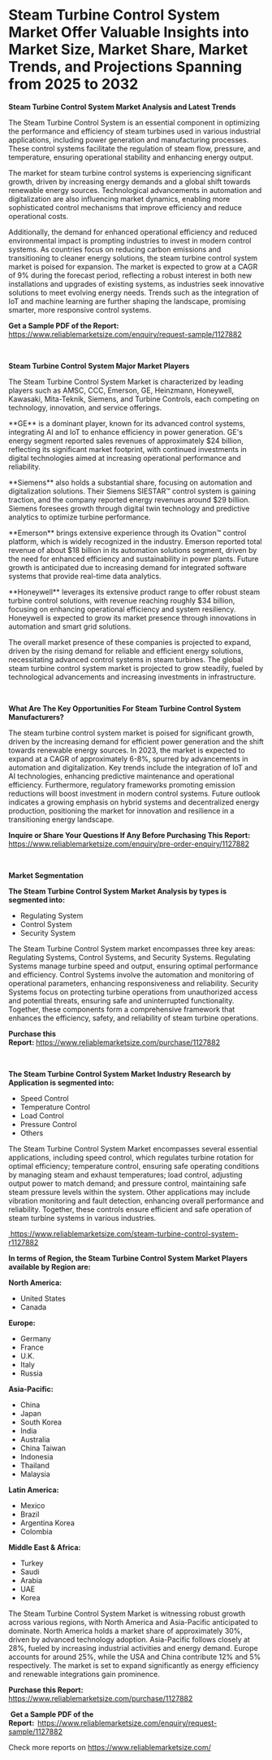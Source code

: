 <p><h1>Steam Turbine Control System Market Offer Valuable Insights into Market Size, Market Share, Market Trends, and Projections Spanning from 2025 to 2032</h1></p><p><strong>Steam Turbine Control System Market Analysis and Latest Trends</strong></p>
<p><p>The Steam Turbine Control System is an essential component in optimizing the performance and efficiency of steam turbines used in various industrial applications, including power generation and manufacturing processes. These control systems facilitate the regulation of steam flow, pressure, and temperature, ensuring operational stability and enhancing energy output. </p><p>The market for steam turbine control systems is experiencing significant growth, driven by increasing energy demands and a global shift towards renewable energy sources. Technological advancements in automation and digitalization are also influencing market dynamics, enabling more sophisticated control mechanisms that improve efficiency and reduce operational costs.</p><p>Additionally, the demand for enhanced operational efficiency and reduced environmental impact is prompting industries to invest in modern control systems. As countries focus on reducing carbon emissions and transitioning to cleaner energy solutions, the steam turbine control system market is poised for expansion. The market is expected to grow at a CAGR of 9% during the forecast period, reflecting a robust interest in both new installations and upgrades of existing systems, as industries seek innovative solutions to meet evolving energy needs. Trends such as the integration of IoT and machine learning are further shaping the landscape, promising smarter, more responsive control systems.</p></p>
<p><strong>Get a Sample PDF of the Report:&nbsp;</strong> <a href="https://www.reliablemarketsize.com/enquiry/request-sample/1127882?utm_campaign=3217&utm_medium=2&utm_source=Github&utm_content=ia&utm_term=06032025&utm_id=steam-turbine-control-system">https://www.reliablemarketsize.com/enquiry/request-sample/1127882</a></p>
<p>&nbsp;</p>
<p><strong>Steam Turbine Control System Major Market Players</strong></p>
<p><p>The Steam Turbine Control System Market is characterized by leading players such as AMSC, CCC, Emerson, GE, Heinzmann, Honeywell, Kawasaki, Mita-Teknik, Siemens, and Turbine Controls, each competing on technology, innovation, and service offerings.</p><p>**GE** is a dominant player, known for its advanced control systems, integrating AI and IoT to enhance efficiency in power generation. GE's energy segment reported sales revenues of approximately $24 billion, reflecting its significant market footprint, with continued investments in digital technologies aimed at increasing operational performance and reliability.</p><p>**Siemens** also holds a substantial share, focusing on automation and digitalization solutions. Their Siemens SIESTAR™ control system is gaining traction, and the company reported energy revenues around $29 billion. Siemens foresees growth through digital twin technology and predictive analytics to optimize turbine performance.</p><p>**Emerson** brings extensive experience through its Ovation™ control platform, which is widely recognized in the industry. Emerson reported total revenue of about $18 billion in its automation solutions segment, driven by the need for enhanced efficiency and sustainability in power plants. Future growth is anticipated due to increasing demand for integrated software systems that provide real-time data analytics.</p><p>**Honeywell** leverages its extensive product range to offer robust steam turbine control solutions, with revenue reaching roughly $34 billion, focusing on enhancing operational efficiency and system resiliency. Honeywell is expected to grow its market presence through innovations in automation and smart grid solutions.</p><p>The overall market presence of these companies is projected to expand, driven by the rising demand for reliable and efficient energy solutions, necessitating advanced control systems in steam turbines. The global steam turbine control system market is projected to grow steadily, fueled by technological advancements and increasing investments in infrastructure.</p></p>
<p>&nbsp;</p>
<p><strong>What Are The Key Opportunities For Steam Turbine Control System Manufacturers?</strong></p>
<p><p>The steam turbine control system market is poised for significant growth, driven by the increasing demand for efficient power generation and the shift towards renewable energy sources. In 2023, the market is expected to expand at a CAGR of approximately 6-8%, spurred by advancements in automation and digitalization. Key trends include the integration of IoT and AI technologies, enhancing predictive maintenance and operational efficiency. Furthermore, regulatory frameworks promoting emission reductions will boost investment in modern control systems. Future outlook indicates a growing emphasis on hybrid systems and decentralized energy production, positioning the market for innovation and resilience in a transitioning energy landscape.</p></p>
<p><strong>Inquire or Share Your Questions If Any Before Purchasing This Report:</strong> <a href="https://www.reliablemarketsize.com/enquiry/pre-order-enquiry/1127882?utm_campaign=3217&utm_medium=2&utm_source=Github&utm_content=ia&utm_term=06032025&utm_id=steam-turbine-control-system">https://www.reliablemarketsize.com/enquiry/pre-order-enquiry/1127882</a></p>
<p>&nbsp;</p>
<p><strong>Market Segmentation</strong></p>
<p><strong>The Steam Turbine Control System Market Analysis by types is segmented into:</strong></p>
<p><ul><li>Regulating System</li><li>Control System</li><li>Security System</li></ul></p>
<p><p>The Steam Turbine Control System market encompasses three key areas: Regulating Systems, Control Systems, and Security Systems. Regulating Systems manage turbine speed and output, ensuring optimal performance and efficiency. Control Systems involve the automation and monitoring of operational parameters, enhancing responsiveness and reliability. Security Systems focus on protecting turbine operations from unauthorized access and potential threats, ensuring safe and uninterrupted functionality. Together, these components form a comprehensive framework that enhances the efficiency, safety, and reliability of steam turbine operations.</p></p>
<p><strong>Purchase this Report:&nbsp;</strong><a href="https://www.reliablemarketsize.com/purchase/1127882?utm_campaign=3217&utm_medium=2&utm_source=Github&utm_content=ia&utm_term=06032025&utm_id=steam-turbine-control-system">https://www.reliablemarketsize.com/purchase/1127882</a></p>
<p>&nbsp;</p>
<p><strong>The Steam Turbine Control System Market Industry Research by Application is segmented into:</strong></p>
<p><ul><li>Speed Control</li><li>Temperature Control</li><li>Load Control</li><li>Pressure Control</li><li>Others</li></ul></p>
<p><p>The Steam Turbine Control System Market encompasses several essential applications, including speed control, which regulates turbine rotation for optimal efficiency; temperature control, ensuring safe operating conditions by managing steam and exhaust temperatures; load control, adjusting output power to match demand; and pressure control, maintaining safe steam pressure levels within the system. Other applications may include vibration monitoring and fault detection, enhancing overall performance and reliability. Together, these controls ensure efficient and safe operation of steam turbine systems in various industries.</p></p>
<p><a href="https://www.reliablemarketsize.com/steam-turbine-control-system-r1127882?utm_campaign=3217&utm_medium=2&utm_source=Github&utm_content=ia&utm_term=06032025&utm_id=steam-turbine-control-system">&nbsp;https://www.reliablemarketsize.com/steam-turbine-control-system-r1127882</a></p>
<p><strong>In terms of Region, the Steam Turbine Control System Market Players available by Region are:</strong></p>
<p>
    <p> <strong> North America: </strong>
        <ul>
            <li>United States</li>
            <li>Canada</li>
        </ul>
        </p> 
    <p> <strong> Europe: </strong>
        <ul>
            <li>Germany</li>
            <li>France</li>
            <li>U.K.</li>
            <li>Italy</li>
            <li>Russia</li>
        </ul>
        </p> 
    <p> <strong> Asia-Pacific: </strong>
        <ul>
            <li>China</li>
            <li>Japan</li>
            <li>South Korea</li>
            <li>India</li>
            <li>Australia</li>
            <li>China Taiwan</li>
            <li>Indonesia</li>
            <li>Thailand</li>
            <li>Malaysia</li>
        </ul>
        </p> 
    <p> <strong> Latin America: </strong>
        <ul>
            <li>Mexico</li>
            <li>Brazil</li>
            <li>Argentina Korea</li>
            <li>Colombia</li>
        </ul>
        </p> 
    <p> <strong> Middle East & Africa: </strong>
        <ul>
            <li>Turkey</li>
            <li>Saudi</li>
            <li>Arabia</li>
            <li>UAE</li>
            <li>Korea</li>
        </ul>
    </p>
    </p>
<p><p>The Steam Turbine Control System Market is witnessing robust growth across various regions, with North America and Asia-Pacific anticipated to dominate. North America holds a market share of approximately 30%, driven by advanced technology adoption. Asia-Pacific follows closely at 28%, fueled by increasing industrial activities and energy demand. Europe accounts for around 25%, while the USA and China contribute 12% and 5% respectively. The market is set to expand significantly as energy efficiency and renewable integrations gain prominence.</p></p>
<p><strong>Purchase this Report: </strong><a href="https://www.reliablemarketsize.com/purchase/1127882?utm_campaign=3217&utm_medium=2&utm_source=Github&utm_content=ia&utm_term=06032025&utm_id=steam-turbine-control-system">https://www.reliablemarketsize.com/purchase/1127882</a></p>
<p>&nbsp;<strong>Get a Sample PDF of the Report:&nbsp;&nbsp;</strong><a href="https://www.reliablemarketsize.com/enquiry/request-sample/1127882?utm_campaign=3217&utm_medium=2&utm_source=Github&utm_content=ia&utm_term=06032025&utm_id=steam-turbine-control-system">https://www.reliablemarketsize.com/enquiry/request-sample/1127882</a></p>
<p><strong></strong></p>
<p>Check more reports on <a href="https://www.reliablemarketsize.com/?utm_campaign=3217&utm_medium=2&utm_source=Github&utm_content=ia&utm_term=06032025&utm_id=steam-turbine-control-system">https://www.reliablemarketsize.com/</a></p>